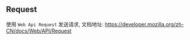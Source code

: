 ## Request
使用 `Web Api Request` 发送请求, 文档地址: https://developer.mozilla.org/zh-CN/docs/Web/API/Request

